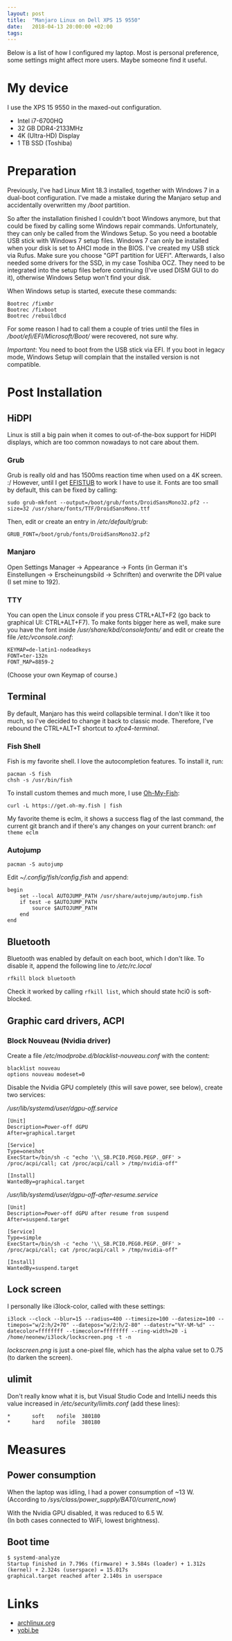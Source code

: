 ```yaml
---
layout: post
title:  "Manjaro Linux on Dell XPS 15 9550"
date:   2018-04-13 20:00:00 +02:00
tags:
---
```


Below is a list of how I configured my laptop. Most is personal preference, some settings might affect more users. Maybe someone find it useful.

# My device

I use the XPS 15 9550 in the maxed-out configuration.

- Intel i7-6700HQ
- 32 GB DDR4-2133MHz
- 4K (Ultra-HD) Display
- 1 TB SSD (Toshiba)

# Preparation

Previously, I've had Linux Mint 18.3 installed, together with Windows 7 in a dual-boot configuration.
I've made a mistake during the Manjaro setup and accidentally overwritten my */boot* partition.

So after the installation finished I couldn't boot Windows anymore, but that could be fixed by calling some Windows repair commands.
Unfortunately, they can only be called from the Windows Setup. So you need a bootable USB stick with Windows 7 setup files.
Windows 7 can only be installed when your disk is set to AHCI mode in the BIOS.
I've created my USB stick via Rufus. Make sure you choose "GPT partition for UEFI". Afterwards, I also needed some drivers for the SSD, in my case Toshiba OCZ. They need to be integrated into the setup files before continuing (I've used DISM GUI to do it), otherwise Windows Setup won't find your disk.

When Windows setup is started, execute these commands:

```
Bootrec /fixmbr
Bootrec /fixboot
Bootrec /rebuildbcd
```

For some reason I had to call them a couple of tries until the files in */boot/efi/EFI/Microsoft/Boot/* were recovered, not sure why.

*Important*: You need to boot from the USB stick via EFI. If you boot in legacy mode, Windows Setup will complain that the
installed version is not compatible.

# Post Installation

## HiDPI

Linux is still a big pain when it comes to out-of-the-box support for HiDPI displays, which are too common nowadays to not care about them.

### Grub

Grub is really old and has 1500ms reaction time when used on a 4K screen. :/
However, until I get [EFISTUB](https://wiki.archlinux.org/index.php/EFISTUB) to work I have to use it.
Fonts are too small by default, this can be fixed by calling:

```
sudo grub-mkfont --output=/boot/grub/fonts/DroidSansMono32.pf2 --size=32 /usr/share/fonts/TTF/DroidSansMono.ttf
```

Then, edit or create an entry in */etc/default/grub*:

```
GRUB_FONT=/boot/grub/fonts/DroidSansMono32.pf2
```

### Manjaro

Open Settings Manager → Appearance → Fonts (in German it's Einstellungen → Erscheinungsbild → Schriften) and overwrite the DPI value (I set mine to 192).

### TTY

You can open the Linux console if you press CTRL+ALT+F2 (go back to graphical UI: CTRL+ALT+F7). To make fonts bigger here as well, make sure you have the font inside */usr/share/kbd/consolefonts/* and edit or create the file */etc/vconsole.conf*:

```
KEYMAP=de-latin1-nodeadkeys
FONT=ter-132n
FONT_MAP=8859-2
```

(Choose your own Keymap of course.)

## Terminal

By default, Manjaro has this weird collapsible terminal. I don't like it too much, so I've decided to change it back to classic mode.
Therefore, I've rebound the CTRL+ALT+T shortcut to *xfce4-terminal*.

### Fish Shell

Fish is my favorite shell. I love the autocompletion features. To install it, run:

```
pacman -S fish
chsh -s /usr/bin/fish
```

To install custom themes and much more, I use [Oh-My-Fish](https://github.com/oh-my-fish/oh-my-fish):

```curl -L https://get.oh-my.fish | fish```

My favorite theme is eclm, it shows a success flag of the last command, the current git branch and if there's any changes on your current branch: ```omf theme eclm```

### Autojump

```
pacman -S autojump
```

Edit *~/.config/fish/config.fish* and append:

```
begin
    set --local AUTOJUMP_PATH /usr/share/autojump/autojump.fish
    if test -e $AUTOJUMP_PATH
        source $AUTOJUMP_PATH
    end
end
```

## Bluetooth

Bluetooth was enabled by default on each boot, which I don't like.
To disable it, append the following line to */etc/rc.local*

```
rfkill block bluetooth
```

Check it worked by calling ```rfkill list```, which should state hci0 is soft-blocked.

## Graphic card drivers, ACPI

### Block Nouveau (Nvidia driver)

Create a file */etc/modprobe.d/blacklist-nouveau.conf* with the content:

```
blacklist nouveau
options nouveau modeset=0
```

Disable the Nvidia GPU completely (this will save power, see below), create two services:

*/usr/lib/systemd/user/dgpu-off.service*

```
[Unit]
Description=Power-off dGPU
After=graphical.target

[Service]
Type=oneshot
ExecStart=/bin/sh -c "echo '\\_SB.PCI0.PEG0.PEGP._OFF' > /proc/acpi/call; cat /proc/acpi/call > /tmp/nvidia-off"

[Install]
WantedBy=graphical.target
```

*/usr/lib/systemd/user/dgpu-off-after-resume.service*

```
[Unit]
Description=Power-off dGPU after resume from suspend
After=suspend.target

[Service]
Type=simple
ExecStart=/bin/sh -c "echo '\\_SB.PCI0.PEG0.PEGP._OFF' > /proc/acpi/call; cat /proc/acpi/call > /tmp/nvidia-off"

[Install]
WantedBy=suspend.target
```

## Lock screen

I personally like i3lock-color, called with these settings:

```
i3lock --clock --blur=15 --radius=400 --timesize=100 --datesize=100 --timepos="w/2:h/2+70" --datepos="w/2:h/2-80" --datestr="%Y-%M-%d" --datecolor=ffffffff --timecolor=ffffffff --ring-width=20 -i /home/neonew/i3lock/lockscreen.png -t -n
```

*lockscreen.png* is just a one-pixel file, which has the alpha value set to 0.75 (to darken the screen).

## ulimit

Don't really know what it is, but Visual Studio Code and IntelliJ needs this value increased in */etc/security/limits.conf* (add these lines):

```
*       soft    nofile  380180
*       hard    nofile  380180
```

# Measures

## Power consumption

When the laptop was idling, I had a power consumption of ~13 W.  
(According to */sys/class/power_supply/BAT0/current_now*)

With the Nvidia GPU disabled, it was reduced to 6.5 W.  
(In both cases connected to WiFi, lowest brightness).

## Boot time

```
$ systemd-analyze
Startup finished in 7.796s (firmware) + 3.584s (loader) + 1.312s (kernel) + 2.324s (userspace) = 15.017s
graphical.target reached after 2.140s in userspace
```

# Links

[archlinux.org]: https://wiki.archlinux.org/index.php/Dell_XPS_15_(9550)
[yobi.be]: http://wiki.yobi.be/wiki/Laptop_Dell_XPS_15

* [archlinux.org]
* [yobi.be]
